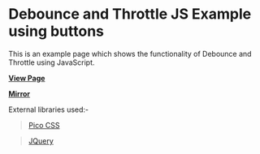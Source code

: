 # Debounce and Throttle JS Example using buttons
This is an example page which shows the functionality of Debounce and Throttle using JavaScript.

[**View Page**](https://rawcdn.githack.com/adiplier/assorted-logic-bits/0e85c4223777f38226239f4843b69b2e7afb0334/Button_Click_debounce_Throttle/index.html)

[**Mirror**](https://raw.githack.com/adiplier/assorted-logic-bits/main/Button_Click_debounce_Throttle/index.html)

External libraries used:-

>[Pico CSS](https://picocss.com/)

>[JQuery](https://jquery.com/)
